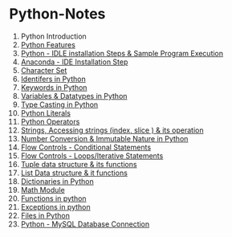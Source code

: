 # Python-Notes

1. Python Introduction 
2. <a href="https://github.com/kothakondachandhar/Python-Notes/blob/main/Python%20Featurs.pdf">Python Features </a>
3. <a href="https://github.com/kothakondachandhar/Python-Notes/blob/main/Python%20IDLE%20Installation%20%26%20Sample%20Program%20Execution.pdf">Python - IDLE installation Steps & Sample Program Execution</a>
4. <a href="https://github.com/kothakondachandhar/Python-Notes/blob/main/Anaconda%20Installation%20Steps.pdf">Anaconda - IDE Installation Step </a>
5. <a href="https://github.com/kothakondachandhar/Python-Notes/blob/main/Character%20Set.pdf">Character Set</a>
6. <a href="https://github.com/kothakondachandhar/Python-Notes/blob/main/Identifiers%20in%20Python.pdf">Identifers in Python</a>
7. <a href="https://github.com/kothakondachandhar/Python-Notes/blob/main/Keywords%20in%20Python.pdf">Keywords in Python</a>
8. <a href="https://github.com/kothakondachandhar/Python-Notes/blob/main/Variables%20%26%20Data%20types%20in%20Python.ipynb"> Variables & Datatypes in Python</a>
9. <a href="https://github.com/kothakondachandhar/Python-Notes/blob/main/Type%20Casting%20in%20Python.ipynb">Type Casting in Python</a>
10. <a href="https://github.com/kothakondachandhar/Python-Notes/blob/main/Python%20Literals.ipynb">Python Literals</a>
11. <a href="https://github.com/kothakondachandhar/Python-Notes/blob/main/Python%20Operators.pdf"> Python Operators</a>
12. <a href="https://github.com/kothakondachandhar/Python-Notes/blob/main/Strings%20-%20in%20Python.ipynb">Strings, Accessing strings (index, slice ) & its operation</a>
13. <a href="https://github.com/kothakondachandhar/Python-Notes/blob/main/Converting_Numbering_System_%26_Basic_Data_types_and_Immutability_Nature.ipynb"> Number Conversion & Immutable Nature in Python</a>
14. <a href="https://github.com/kothakondachandhar/Python-Notes/blob/main/Flow%20Controls%20-%20Conditional%20Statements.ipynb">Flow Controls - Conditional Statements</a>
15. <a href="https://github.com/kothakondachandhar/Python-Notes/blob/main/Flow%20Controls%20-%20Loops%20%20or%20Iterative%20Statements.ipynb">Flow Controls - Loops/Iterative Statements</a>
16. <a href="https://github.com/kothakondachandhar/Python-Notes/blob/main/Tuple%20Data%20Structures.ipynb">Tuple data structure & its functions</a>
17. <a href="https://github.com/kothakondachandhar/Python-Notes/blob/main/List%20Data%20Structure.ipynb">List Data structure & it functions</a>
18. <a href="https://github.com/kothakondachandhar/Python-Notes/blob/main/Dictionary%20Notes.ipynb">Dictionaries in Python </a>
19. <a href="https://github.com/kothakondachandhar/Python-Notes/blob/main/Math%20module.ipynb">Math Module</a>
20. <a href="https://github.com/kothakondachandhar/Python-Notes/blob/main/Functions%20in%20python.pdf"> Functions in python</a>
21. <a href="https://github.com/kothakondachandhar/Python-Notes/blob/main/Exceptions%20in%20Python.ipynb"> Exceptions in python</a>
22. <a href="https://github.com/kothakondachandhar/Python-Notes/blob/main/Files%20in%20python-notes.ipynb">Files in Python </a>
23. <a href="https://github.com/kothakondachandhar/Python-Notes/blob/main/Python%20MySQL%20Database%20Connection%20using%20MySQL%20Connector.ipynb"> Python - MySQL Database Connection </a>

